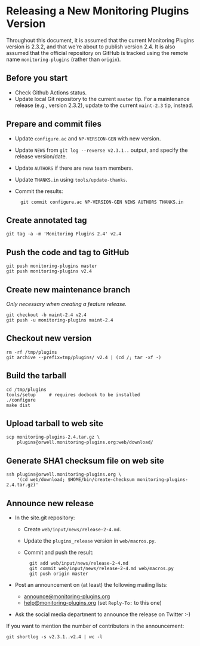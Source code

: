 Releasing a New Monitoring Plugins Version
==========================================

Throughout this document, it is assumed that the current Monitoring
Plugins version is 2.3.2, and that we're about to publish version 2.4.
It is also assumed that the official repository on GitHub is tracked
using the remote name `monitoring-plugins` (rather than `origin`).

Before you start
----------------

- Check Github Actions status.
- Update local Git repository to the current `master` tip.  For a
  maintenance release (e.g., version 2.3.2), update to the current
  `maint-2.3` tip, instead.

Prepare and commit files
------------------------

- Update `configure.ac` and `NP-VERSION-GEN` with new version.
- Update `NEWS` from `git log --reverse v2.3.1..` output, and specify
  the release version/date.
- Update `AUTHORS` if there are new team members.
- Update `THANKS.in` using `tools/update-thanks`.
- Commit the results:

        git commit configure.ac NP-VERSION-GEN NEWS AUTHORS THANKS.in

Create annotated tag
--------------------

    git tag -a -m 'Monitoring Plugins 2.4' v2.4

Push the code and tag to GitHub
-------------------------------

    git push monitoring-plugins master
    git push monitoring-plugins v2.4

Create new maintenance branch
-----------------------------

_Only necessary when creating a feature release._

    git checkout -b maint-2.4 v2.4
    git push -u monitoring-plugins maint-2.4

Checkout new version
--------------------

    rm -rf /tmp/plugins
    git archive --prefix=tmp/plugins/ v2.4 | (cd /; tar -xf -)

Build the tarball
-----------------

    cd /tmp/plugins
    tools/setup     # requires docbook to be installed
    ./configure
    make dist

Upload tarball to web site
--------------------------

    scp monitoring-plugins-2.4.tar.gz \
        plugins@orwell.monitoring-plugins.org:web/download/

Generate SHA1 checksum file on web site
---------------------------------------

    ssh plugins@orwell.monitoring-plugins.org \
        '(cd web/download; $HOME/bin/create-checksum monitoring-plugins-2.4.tar.gz)'

Announce new release
--------------------

- In the site.git repository:

    - Create `web/input/news/release-2-4.md`.
    - Update the `plugins_release` version in `web/macros.py`.
    - Commit and push the result:

            git add web/input/news/release-2-4.md
            git commit web/input/news/release-2-4.md web/macros.py
            git push origin master

- Post an announcement on (at least) the following mailing lists:

    - <announce@monitoring-plugins.org>
    - <help@monitoring-plugins.org> (set `Reply-To:` to this one)

- Ask the social media department to announce the release on Twitter :-)

If you want to mention the number of contributors in the announcement:

    git shortlog -s v2.3.1..v2.4 | wc -l

<!-- vim:set filetype=markdown textwidth=72: -->
